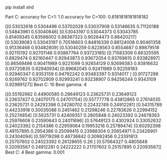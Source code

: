 pip install xlrd


Part C:
accuracy for C=1:
1.0
accuracy for C=100:
0.8181818181818182

[[0.53032618 0.5304496  0.53702028 0.53037908 0.53146635 0.71120188
  0.54843961 0.53040846]
 [0.53043197 0.53044373 0.53043785 0.81409345 0.83598002 0.88367323
  0.90264473 0.86420217]
 [0.53039083 0.53043197 0.70516603 0.84816339 0.88124008 0.90461358
  0.91336468 0.93482809]
 [0.53040259 0.8228563  0.8554687  0.89879518 0.92115192 0.92701146
  0.93867764 0.93723185]
 [0.71583309 0.86325595 0.8929474  0.92160447 0.92943873 0.93672054
  0.93769615 0.93382897]
 [0.86569498 0.90411989 0.9221099  0.92654129 0.92699383 0.93816632
  0.93720835 0.92940934]
 [0.89682045 0.92411989 0.92259183 0.92940347 0.9353159  0.94792242
  0.93483397 0.9314017 ]
 [0.91727299 0.9269762  0.92702909 0.92993241 0.93238907 0.94256244
  0.9343109  0.92989127]]
Best C:
10
Best gamma:
4

[[0.55192982 0.44900585 0.29649123 0.23625731 0.23649123 0.23637427
  0.24070175 0.24701754]
 [0.55777778 0.43812865 0.27614035 0.23625731 0.24292398 0.24280702
  0.22432749 0.24912281]
 [0.54315789 0.44233918 0.30035088 0.2451462  0.21298246 0.22783626
  0.22994152 0.25274854]
 [0.5625731  0.42409357 0.2805848  0.24023392 0.24678363 0.25976608
  0.23590643 0.24011696]
 [0.57649123 0.4302924  0.33052632 0.24023392 0.2154386  0.22959064
  0.19953216 0.25789474]
 [0.60292398 0.49157895 0.2954386  0.25099415 0.23988304 0.20654971
  0.23426901 0.24304094]
 [0.59719298 0.46736842 0.30982456 0.23391813 0.25707602 0.24023392
  0.26128655 0.26      ]
 [0.57064327 0.4805848  0.32093567 0.24912281 0.24222222 0.21707602
  0.25157895 0.22093567]]
Best C:
4
Best gamma:
0.001
